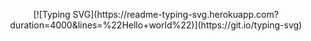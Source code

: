 <p align="center">
[![Typing SVG](https://readme-typing-svg.herokuapp.com?duration=4000&lines=%22Hello+world%22)](https://git.io/typing-svg)
</p>
